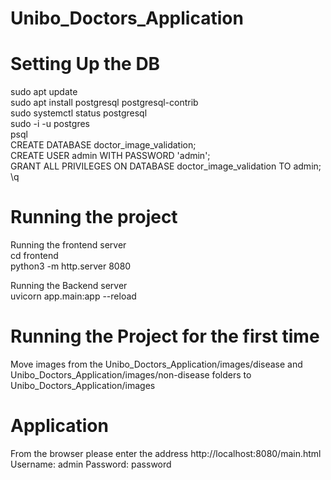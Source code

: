 # Unibo_Doctors_Application

# Setting Up the DB
sudo apt update   
sudo apt install postgresql postgresql-contrib  
sudo systemctl status postgresql  
sudo -i -u postgres  
psql  
CREATE DATABASE doctor_image_validation;  
CREATE USER admin WITH PASSWORD 'admin';  
GRANT ALL PRIVILEGES ON DATABASE doctor_image_validation TO admin;  
\q  

# Running the project
Running the frontend server  
cd frontend  
python3 -m http.server 8080  
  
Running the Backend server  
uvicorn app.main:app --reload  


# Running the Project for the first time
Move images from the Unibo_Doctors_Application/images/disease and Unibo_Doctors_Application/images/non-disease folders to Unibo_Doctors_Application/images


# Application
From the browser please enter the address
http://localhost:8080/main.html
Username: admin
Password: password
